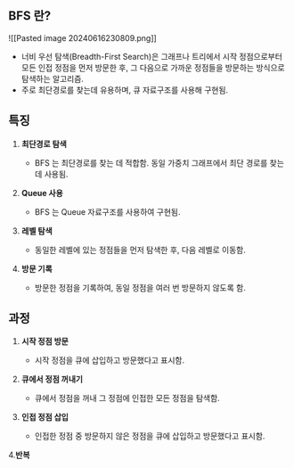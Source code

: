 
## BFS 란?

![[Pasted image 20240616230809.png]]

* 너비 우선 탐색(Breadth-First Search)은 그래프나 트리에서 시작 정점으로부터 모든 인접 정점을 먼저 방문한 후, 그 다음으로 가까운 정점들을 방문하는 방식으로 탐색하는 알고리즘.
* 주로 최단경로를 찾는데 유용하며, 큐 자료구조를 사용해 구현됨.


## 특징

1. **최단경로 탐색**
	* BFS 는 최단경로를 찾는 데 적합함. 동일 가중치 그래프에서 최단 경로를 찾는 데 사용됨. 

2. **Queue 사용**
	* BFS 는 Queue 자료구조를 사용하여 구현됨.

3. **레벨 탐색**
	* 동일한 레벨에 있는 정점들을 먼저 탐색한 후, 다음 레벨로 이동함.

4. **방문 기록**
	* 방문한 정점을 기록하여, 동일 정점을 여러 번 방문하지 않도록 함.


## 과정

1. **시작 정점 방문**
	* 시작 정점을 큐에 삽입하고 방문했다고 표시함.

2. **큐에서 정점 꺼내기**
	* 큐에서 정점을 꺼내 그 정점에 인접한 모든 정점을 탐색함.

3. **인접 정점 삽입**
	* 인접한 정점 중 방문하지 않은 정점을 큐에 삽입하고 방문했다고 표시함.

4.**반복**
	